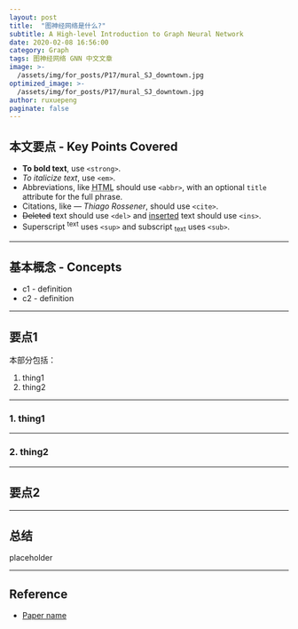 ```yaml
---
layout: post
title:  "图神经网络是什么?"
subtitle: A High-level Introduction to Graph Neural Network
date: 2020-02-08 16:56:00
category: Graph
tags: 图神经网络 GNN 中文文章
image: >-
  /assets/img/for_posts/P17/mural_SJ_downtown.jpg
optimized_image: >-
  /assets/img/for_posts/P17/mural_SJ_downtown.jpg
author: ruxuepeng
paginate: false
---
```

## 本文要点 - Key Points Covered

* **To bold text**, use `<strong>`.
* _To italicize text_, use `<em>`.
* Abbreviations, like <abbr title="HyperText Markup Langage">HTML</abbr> should use `<abbr>`, with an optional `title` attribute for the full phrase.
* Citations, like <cite>&mdash; Thiago Rossener</cite>, should use `<cite>`.
* <del>Deleted</del> text should use `<del>` and <ins>inserted</ins> text should use `<ins>`.
* Superscript <sup>text</sup> uses `<sup>` and subscript <sub>text</sub> uses `<sub>`.  

---

## 基本概念 - Concepts
* c1 - definition
* c2 - definition  

---

## 要点1
本部分包括：
1. thing1
2. thing2

---
### 1. thing1  

---
### 2. thing2  

---
## 要点2

---

## 总结
placeholder

---
## Reference
* [Paper name](url)
